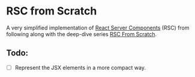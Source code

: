 # RSC from Scratch

A very simplified implementation of [React Server Components](https://github.com/reactjs/rfcs/blob/main/text/0188-server-components.md) (RSC) from following along with the deep-dive series [RSC From Scratch](https://github.com/reactwg/server-components/discussions/5).

## Todo:

- [ ] Represent the JSX elements in a more compact way.
